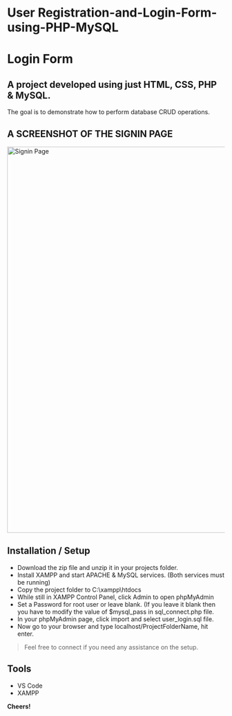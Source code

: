 # User Registration-and-Login-Form-using-PHP-MySQL

# Login Form
## A project developed using just HTML, CSS, PHP & MySQL. 

The goal is to demonstrate how to perform database CRUD operations.

## A SCREENSHOT OF THE SIGNIN PAGE

<img width="893" alt="Signin Page" src="https://user-images.githubusercontent.com/97596106/181602602-766b06a3-cb49-45c4-93cf-daede0890271.PNG">

## Installation / Setup

- Download the zip file and unzip it in your projects folder.
- Install XAMPP and start APACHE & MySQL services. (Both services must be running)
- Copy the project folder to C:\xampp\htdocs
- While still in XAMPP Control Panel, click Admin to open phpMyAdmin
- Set a Password for root user or leave blank. (If you leave it blank then you have to modify the value of $mysql_pass in sql_connect.php file.
- In your phpMyAdmin page, click import and select user_login.sql file.
- Now go to your browser and type localhost/ProjectFolderName, hit enter.


> Feel free to connect if you need any assistance on the setup.

## Tools
- VS Code
- XAMPP

**Cheers!**
